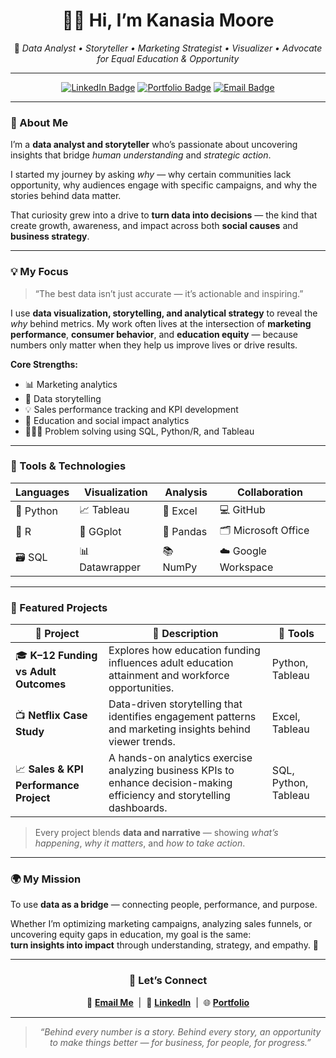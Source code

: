 <!-- Profile README for Kanasia Moore -->
<!-- Refined to highlight data storytelling, marketing, and business impact -->

<div align="center">

# 👋🏽 Hi, I’m **Kanasia Moore**  
🎯 *Data Analyst • Storyteller • Marketing Strategist • Visualizer • Advocate for Equal Education & Opportunity*

---

[![LinkedIn Badge](https://img.shields.io/badge/LinkedIn-0077B5?style=for-the-badge&logo=linkedin&logoColor=white)]([www.linkedin.com/in/kanasia-moore](https://www.linkedin.com/in/kanasia-moore-a77063197))
[![Portfolio Badge](https://img.shields.io/badge/Portfolio-000000?style=for-the-badge&logo=About.me&logoColor=white)](#)
[![Email Badge](https://img.shields.io/badge/Email-8B0000?style=for-the-badge&logo=gmail&logoColor=white)](mailto:moorek526@gmail.com)

---

</div>

### 🌱 About Me  

I’m a **data analyst and storyteller** who’s passionate about uncovering insights that bridge *human understanding* and *strategic action*.  

I started my journey by asking *why* — why certain communities lack opportunity, why audiences engage with specific campaigns, and why the stories behind data matter.  

That curiosity grew into a drive to **turn data into decisions** — the kind that create growth, awareness, and impact across both **social causes** and **business strategy**.

---

### 💡 My Focus  

> “The best data isn’t just accurate — it’s actionable and inspiring.”

I use **data visualization, storytelling, and analytical strategy** to reveal the *why* behind metrics. My work often lives at the intersection of **marketing performance**, **consumer behavior**, and **education equity** — because numbers only matter when they help us improve lives or drive results.

**Core Strengths:**
- 📊 Marketing analytics  
- 💬 Data storytelling  
- 💡 Sales performance tracking and KPI development  
- 🧩 Education and social impact analytics  
- 🕵🏽‍♀️ Problem solving using SQL, Python/R, and Tableau  

---

### 🧠 Tools & Technologies  

<div align="center">

| Languages | Visualization | Analysis | Collaboration |
|------------|----------------|-----------|----------------|
| 🐍 Python | 📈 Tableau | 🧩 Excel | 💻 GitHub |
| 🧮 R | 🎨 GGplot | 🧠 Pandas | 🗂️ Microsoft Office |
| 🗃️ SQL | 📊 Datawrapper | 📚 NumPy | ☁️ Google Workspace |

</div>

---

### 📁 Featured Projects  

| 🌟 Project | 📘 Description | 🧰 Tools |
|-------------|----------------|-----------|
| 🎓 **K–12 Funding vs Adult Outcomes** | Explores how education funding influences adult education attainment and workforce opportunities. | Python, Tableau |
| 📺 **Netflix Case Study** | Data-driven storytelling that identifies engagement patterns and marketing insights behind viewer trends. | Excel, Tableau |
| 📈 **Sales & KPI Performance Project** | A hands-on analytics exercise analyzing business KPIs to enhance decision-making efficiency and storytelling dashboards. | SQL, Python, Tableau |

> Every project blends **data and narrative** — showing *what’s happening*, *why it matters*, and *how to take action*.

---

### 🌍 My Mission  

To use **data as a bridge** — connecting people, performance, and purpose.  

Whether I’m optimizing marketing campaigns, analyzing sales funnels, or uncovering equity gaps in education, my goal is the same:  
**turn insights into impact** through understanding, strategy, and empathy. 🌱

---

<div align="center">

### 🤝 Let’s Connect  

💌 **[Email Me](mailto:moorek526@gmail.com)** &nbsp;|&nbsp; 💼 **[LinkedIn](www.linkedin.com/in/kanasia-moore)** &nbsp;|&nbsp; 🌐 **[Portfolio](#)**  

---

> *“Behind every number is a story. Behind every story, an opportunity to make things better — for business, for people, for progress.”*

</div>
